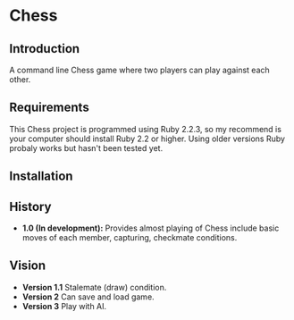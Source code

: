 # Chess

Introduction
------------
A command line Chess game where two players can play against each other.

Requirements
------------
This Chess project is programmed using Ruby 2.2.3, so my recommend is your computer should install Ruby 2.2 or higher. Using older versions Ruby probaly works but hasn't been tested yet.

Installation
-----------

History
-------
* **1.0 (In development):** Provides almost playing of Chess include basic moves of each member, capturing, checkmate conditions.

Vision
------
* __Version 1.1__ Stalemate (draw) condition. 
* __Version 2__ Can save and load game.
* __Version 3__ Play with AI.


